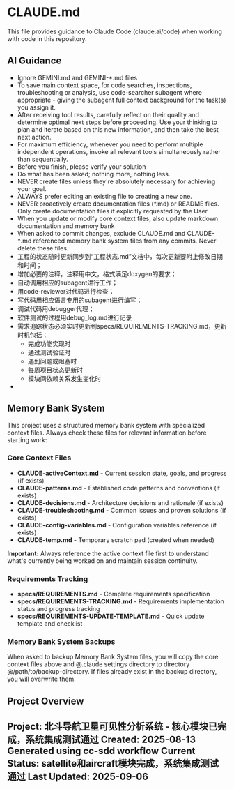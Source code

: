 # CLAUDE.md

This file provides guidance to Claude Code (claude.ai/code) when working with code in this repository.

## AI Guidance

* Ignore GEMINI.md and GEMINI-*.md files
* To save main context space, for code searches, inspections, troubleshooting or analysis, use code-searcher subagent where appropriate - giving the subagent full context background for the task(s) you assign it.
* After receiving tool results, carefully reflect on their quality and determine optimal next steps before proceeding. Use your thinking to plan and iterate based on this new information, and then take the best next action.
* For maximum efficiency, whenever you need to perform multiple independent operations, invoke all relevant tools simultaneously rather than sequentially.
* Before you finish, please verify your solution
* Do what has been asked; nothing more, nothing less.
* NEVER create files unless they're absolutely necessary for achieving your goal.
* ALWAYS prefer editing an existing file to creating a new one.
* NEVER proactively create documentation files (*.md) or README files. Only create documentation files if explicitly requested by the User.
* When you update or modify core context files, also update markdown documentation and memory bank
* When asked to commit changes, exclude CLAUDE.md and CLAUDE-*.md referenced memory bank system files from any commits. Never delete these files.
* 工程的状态随时更新同步到“工程状态.md”文档中，每次更新要附上修改日期和时间；
* 增加必要的注释，注释用中文，格式满足doxygen的要求；
* 自动调用相应的subagent进行工作；
* 用code-reviewer对代码进行检查；
* 写代码用相应语言专用的subagent进行编写；
* 调试代码用debugger代理；
* 软件测试的过程用debug_log.md进行记录
* 需求追踪状态必须实时更新到specs/REQUIREMENTS-TRACKING.md，更新时机包括：
  - 完成功能实现时
  - 通过测试验证时  
  - 遇到问题或阻塞时
  - 每周项目状态更新时
  - 模块间依赖关系发生变化时
* 
## Memory Bank System

This project uses a structured memory bank system with specialized context files. Always check these files for relevant information before starting work:

### Core Context Files

* **CLAUDE-activeContext.md** - Current session state, goals, and progress (if exists)
* **CLAUDE-patterns.md** - Established code patterns and conventions (if exists)
* **CLAUDE-decisions.md** - Architecture decisions and rationale (if exists)
* **CLAUDE-troubleshooting.md** - Common issues and proven solutions (if exists)
* **CLAUDE-config-variables.md** - Configuration variables reference (if exists)
* **CLAUDE-temp.md** - Temporary scratch pad (created when needed)

**Important:** Always reference the active context file first to understand what's currently being worked on and maintain session continuity.

### Requirements Tracking

* **specs/REQUIREMENTS.md** - Complete requirements specification
* **specs/REQUIREMENTS-TRACKING.md** - Requirements implementation status and progress tracking
* **specs/REQUIREMENTS-UPDATE-TEMPLATE.md** - Quick update template and checklist

### Memory Bank System Backups

When asked to backup Memory Bank System files, you will copy the core context files above and @.claude settings directory to directory @/path/to/backup-directory. If files already exist in the backup directory, you will overwrite them.

## Project Overview
Project: 北斗导航卫星可见性分析系统 - 核心模块已完成，系统集成测试通过
Created: 2025-08-13
Generated using cc-sdd workflow
Current Status: satellite和aircraft模块完成，系统集成测试通过
Last Updated: 2025-09-06
-----
